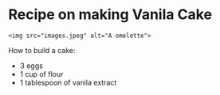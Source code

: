 # Recipe on making Vanila Cake
<!DOCTYPE html>
<html lang="en">
<head>
    <meta charset="UTF-8">
    <meta name="viewport" content="width=device-width, initial-scale=1.0">
    <title>Image Example</title>
</head>
<body>
   
    <img src="images.jpeg" alt="A omelette">
</body>
</html>

How to build a cake:
- 3 eggs
- 1 cup of flour
- 1 tablespoon of vanila extract 
